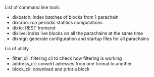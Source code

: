 List of command line tools
- dixbatch: index batches of blocks from 1 parachain
- dixcron: run periodic statitics computations
- dixfe: REST frontend
- dixlive: index live blocks on all the parachains at the same time
- dixmgr: generate configuration and startup files for all parachains

Lis of utility
- filter_cli: filtering cli to check how filtering is working
- address_cli: convert adresses from one format to another
- block_cli: download and print a block
